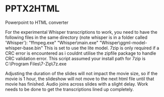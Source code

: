 # PPTX2HTML
Powerpoint to HTML converter

For the experimental Whisper transcriptions to work, you need to have the following files in the same directory (note whisper is in a folder called 'Whisper'): 
"ffmpeg.exe"
"Whisper\\main.exe"
"Whisper\\ggml-model-whisper-base.bin"
This is set to use the lite model. 
7zip is only required if a CRC error is encountered as i couldnt utilise the zipfile package to handle CRC validation error. This script assumed your install path for 7zip is C:\\Program Files\\7-Zip\\7z.exe

Adjusting the duration of the slides will not impact the movie size, so if the movie is 1 hour, the slideshow will not move to the next html file until that movie has finished. 
Audio joins across slides with a slight delay. 
Work needs to be done to get the transcriptions lined up completely.


